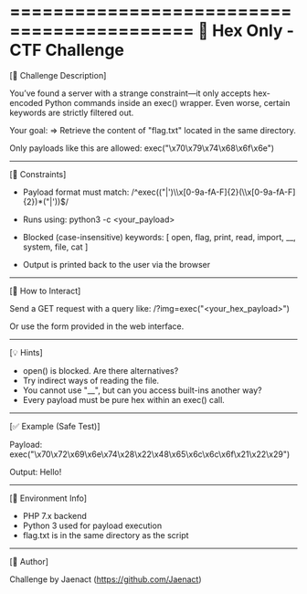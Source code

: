 ===========================================
🧩 Hex Only - CTF Challenge
===========================================

[🎯 Challenge Description]

You’ve found a server with a strange constraint—it only accepts
hex-encoded Python commands inside an exec() wrapper.
Even worse, certain keywords are strictly filtered out.

Your goal:
=> Retrieve the content of "flag.txt" located in the same directory.

Only payloads like this are allowed:
    exec("\x70\x79\x74\x68\x6f\x6e")

-------------------------------------------
[🔐 Constraints]

- Payload format must match:
  /^exec\((\"|\')\\\\x[0-9a-fA-F]{2}(\\\\x[0-9a-fA-F]{2})*(\"|\')\)$/

- Runs using: python3 -c <your_payload>

- Blocked (case-insensitive) keywords:
  [ open, flag, print, read, import, __, system, file, cat ]

- Output is printed back to the user via the browser

-------------------------------------------
[🚀 How to Interact]

Send a GET request with a query like:
    /?img=exec("<your_hex_payload>")

Or use the form provided in the web interface.

-------------------------------------------
[💡 Hints]

- open() is blocked. Are there alternatives?
- Try indirect ways of reading the file.
- You cannot use "__", but can you access built-ins another way?
- Every payload must be pure hex within an exec() call.

-------------------------------------------
[✅ Example (Safe Test)]

Payload:
    exec("\x70\x72\x69\x6e\x74\x28\x22\x48\x65\x6c\x6c\x6f\x21\x22\x29")

Output:
    Hello!

-------------------------------------------
[🧪 Environment Info]

- PHP 7.x backend
- Python 3 used for payload execution
- flag.txt is in the same directory as the script

-------------------------------------------
[📝 Author]

Challenge by Jaenact (https://github.com/Jaenact)
